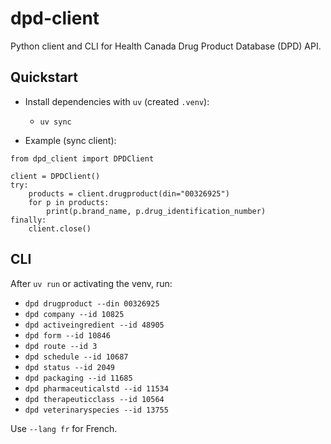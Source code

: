 # dpd-client

Python client and CLI for Health Canada Drug Product Database (DPD) API.

## Quickstart

- Install dependencies with `uv` (created `.venv`):

  - `uv sync`

- Example (sync client):

```
from dpd_client import DPDClient

client = DPDClient()
try:
    products = client.drugproduct(din="00326925")
    for p in products:
        print(p.brand_name, p.drug_identification_number)
finally:
    client.close()
```

## CLI

After `uv run` or activating the venv, run:

- `dpd drugproduct --din 00326925`
- `dpd company --id 10825`
- `dpd activeingredient --id 48905`
- `dpd form --id 10846`
- `dpd route --id 3`
- `dpd schedule --id 10687`
- `dpd status --id 2049`
- `dpd packaging --id 11685`
- `dpd pharmaceuticalstd --id 11534`
- `dpd therapeuticclass --id 10564`
- `dpd veterinaryspecies --id 13755`

Use `--lang fr` for French.
